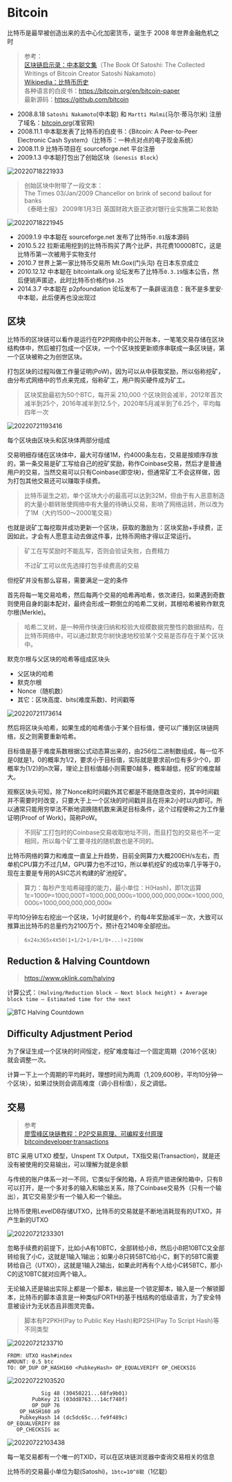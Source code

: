 # Bitcoin

比特币是最早被创造出来的去中心化加密货币，诞生于 2008 年世界金融危机之时

> 参考：  
> [区块链启示录：中本聪文集](https://book.douban.com/subject/30338899/)（The Book Of Satoshi: The Collected Writings of Bitcoin Creator Satoshi Nakamoto）  
> [Wikipedia：比特币历史](https://zh.wikipedia.org/wiki/%E6%AF%94%E7%89%B9%E5%B9%A3%E6%AD%B7%E5%8F%B2)  
> 各种语言的白皮书：<https://bitcoin.org/en/bitcoin-paper>  
> 最新源码：<https://github.com/bitcoin>

- 2008.8.18 `Satoshi Nakamoto`(中本聪) 和 `Martti Malmi`(马尔·蒂马尔米) 注册了域名：[bitcoin.org](https://bitcoin.org)(准官网)
- 2008.11.1 中本聪发表了比特币的白皮书：《Bitcoin: A Peer-to-Peer Electronic Cash System》（比特币：一种点对点的电子现金系统）
- 2008.11.9 比特币项目在 sourceforge.net 平台注册
- 2009.1.3 中本聪打包出了创始区块（`Genesis Block`）

![20220718221933](http://image.zuoright.com/20220718221933.png)

> 创始区块中附带了一段文本：  
> The Times 03/Jan/2009 Chancellor on brink of second bailout for banks  
> 《泰晤士报》 2009年1月3日 英国财政大臣正欲对银行业实施第二轮救助

![20220718221945](http://image.zuoright.com/20220718221945.png)

- 2009.1.9 中本聪在 sourceforge.net 发布了比特币`0.01`版本源码
- 2010.5.22 拉斯诺用挖到的比特币购买了两个比萨，共花费10000BTC，这是比特币第一次被用于实物支付
- 2010.7 世界上第一家比特币交易所 Mt.Gox(门头沟) 在日本东京成立
- 2010.12.12 中本聪在 bitcointalk.org 论坛发布了比特币`0.3.19`版本公告，然后便销声匿迹，此时比特币价格约`$0.25`
- 2014.3.7 中本聪在 p2pfoundation 论坛发布了一条辟谣消息：我不是多里安·中本聪，此后便再也没出现过

## 区块

比特币的区块链可以看作是运行在P2P网络中的公开账本，一笔笔交易存储在区块结构体中，然后被打包成一个区块，一个个区块按更新顺序串联成一条区块链，第一个区块被称之为创世区块。

打包区块的过程叫做工作量证明(PoW)，因为可以从中获取奖励，所以俗称挖矿，由分布式网络中的节点来完成，俗称矿工，用户购买硬件成为矿工。

> 区块奖励最初为50个BTC，每开采 210,000 个区块则会减半，2012年首次减半到25个，2016年减半到12.5个，2020年5月减半到了6.25个，平均每四年一次

![20220721193416](http://image.zuoright.com/20220721193416.png)

每个区块由区块头和区块体两部分组成

交易明细存储在区块体中，最大可存储1M，约4000条左右，交易是按顺序存放的，第一条交易是矿工写给自己的挖矿奖励，称作Coinbase交易，然后才是普通用户的交易，当然交易可以只有Coinbase(即空块)，但通常矿工不会这样做，因为打包其他交易还可以赚取手续费。

> 比特币诞生之初，单个区块大小的最高可以达到32M，但由于有人恶意制造的大量小额转账使网络中有大量的待确认交易，影响了网络运转，所以改为了1M（大约1500～2000笔交易）

也就是说矿工每挖取并成功更新一个区块，获取的激励为：区块奖励+手续费，正因如此，才会有人愿意主动去做这件事，比特币网络才得以正常运行。

> 矿工在写奖励时不能乱写，否则会验证失败，白费精力
>
> 不过矿工可以优先选择打包手续费高的交易

但挖矿并没有那么容易，需要满足一定的条件

首先将每一笔交易哈希，然后每两个交易的哈希再哈希，依次递归，如果遇到奇数则使用自身的副本配对，最终会形成一颗倒立的哈希二叉树，其根哈希被称作默克尔根(Merkle)。

> 哈希二叉树，是一种用作快速归纳和校验大规模数据完整性的数据结构，在比特币网络中，可以通过默克尔树快速地校验某个交易是否存在于某个区块中。

默克尔根与父区块的哈希等组成区块头

- 父区块的哈希
- 默克尔根
- Nonce（随机数）
- 其它：区块高度、bits(难度系数)、时间戳等

![20220721173614](http://image.zuoright.com/20220721173614.png)

然后将区块头哈希，如果生成的哈希值小于某个目标值，便可以广播到区块链网络，反之则需要重新哈希。

目标值是基于难度系数根据公式动态算出来的，由256位二进制数组成，每一位不是0就是1，0的概率为1/2，要求小于目标值，实际就是要求前n位有多少个0，即概率为(1/2)的n次幂，理论上目标值越小则需要0越多，概率越低，挖矿的难度越大。

观察区块头可知，除了Nonce和时间戳外其它都是不能随意改变的，其中时间戳并不需要时时改变，只要大于上一个区块的时间戳并且在将来2小时以内即可。所以通常只能用穷举法不断地调换随机数来满足目标条件，这个过程便称之为工作量证明(Proof of Work)，简称PoW。

> 不同矿工打包时的Coinbase交易收取地址不同，而且打包的交易也不一定相同，所以每个矿工要寻找的随机数也是不同的。

比特币网络的算力和难度一直呈上升趋势，目前全网算力大概200EH/s左右，而单机CPU算力不过几M，GPU算力也不过1G，所以单机挖矿的成功率几乎等于0，现在主要是专用的ASIC芯片构建的矿池挖矿。

> 算力：每秒产生哈希碰撞的能力，最小单位：H(Hash)，即1次运算  
> 1`E`=1000`P`=1000,000T=1000,000,000`G`=1000,000,000,000`K`=1000,000,000`G`=1000,000,000,000,000`H`

平均10分钟左右挖出一个区块，1小时就是6个，约每4年奖励减半一次，大致可以推算出比特币的总量约为2100万个，预计在2140年全部挖出。

> `6x24x365x4`x`50(1+1/2+1/4+1/8+...)`=`2100W`

## Reduction & Halving Countdown

> <https://www.oklink.com/halving>

计算公式：`(Halving/Reduction block – Next block height) × Average block time – Estimated time for the next`

![BTC Halving Countdown](https://image.zuoright.com/BTC%20Halving%20Countdown.png)

## Difficulty Adjustment Period

为了保证生成一个区块的时间恒定，挖矿难度每过一个固定周期（2016个区块）就会调整一次。

计算一下上一个周期的平均耗时，理想时间为两周（1,209,600秒，平均10分钟一个区块），如果过快则会调高难度（调小目标值），反之调低。

## 交易

> 参考  
> [廖雪峰区块链教程：P2P交易原理、可编程支付原理](https://www.liaoxuefeng.com/wiki/1207298049439968/1311929802948641)  
> [bitcoindeveloper·transactions](https://developer.bitcoin.org/devguide/transactions.html)

BTC 采用 UTXO 模型，Unspent TX Output，TX指交易(Transaction)，就是还没有被使用的交易输出，可以理解为就是余额

与传统的账户体系一对一不同，它类似于保险箱，A 将资产锁进保险箱中，只有B可以打开，是一个多对多的输入和输出关系，除了Coinbase交易外（只有一个输出），其它交易至少有一个输入和一个输出。

比特币使用LevelDB存储UTXO，比特币的交易就是不断地消耗现有的UTXO，并产生新的UTXO

![20220721233301](http://image.zuoright.com/20220721233301.png)

忽略手续费的前提下，比如小A有10BTC，全部转给小B，然后小B把10BTC又全部转给我了小C，这就是1输入1输出；如果小B只转5BTC给小C，剩下的5BTC需要转给自己（UTXO），这就是1输入2输出，如果此时再有个人给小C转5BTC，那小C的这10BTC就对应两个输入。

无论输入还是输出实际上都是一个脚本，输出是一个锁定脚本，输入是一个解锁脚本，比特币的脚本语言是一种类似FORTH的基于栈结构的低级语言，为了安全特意被设计为无状态且非图灵完备。

> 脚本有P2PKH(Pay to Public Key Hash)和P2SH(Pay To Script Hash)等不同类型

![20220721233710](http://image.zuoright.com/20220721233710.png)

```text
FROM: UTXO Hash#index
AMOUNT: 0.5 btc
TO: OP_DUP OP_HASH160 <PubkeyHash> OP_EQUALVERIFY OP_CHECKSIG
```

![20220722103520](http://image.zuoright.com/20220722103520.png)

```text
           Sig 48 (30450221...68fa9b01)
        PubKey 21 (03dd8763...14cf740f)
        OP_DUP 76
    OP_HASH160 a9
    PubkeyHash 14 (dc5dc65c...fe9f489c)
OP_EQUALVERIFY 88
   OP_CHECKSIG ac
```

![20220722103438](http://image.zuoright.com/20220722103438.png)

每一笔交易都有一个唯一的TXID，可以在区块链浏览器中查询交易相关的信息

比特币的交易最小单位为聪(Satoshi)，`1btc=10^8聪`（1亿聪）
